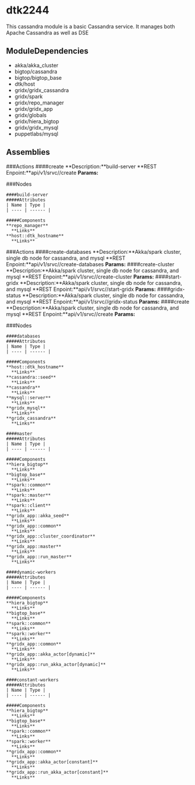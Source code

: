 # dtk2244

This cassandra module is a basic Cassandra service.  It manages both Apache Cassandra as well as DSE

## ModuleDependencies

* akka/akka_cluster
* bigtop/cassandra
* bigtop/bigtop_base
* dtk/host
* gridx/gridx_cassandra
* gridx/spark
* gridx/repo_manager
* gridx/gridx_app
* gridx/globals
* gridx/hiera_bigtop
* gridx/gridx_mysql
* puppetlabs/mysql

## Assemblies


  ###Actions
    ####create
    **Description:**build-server
    **REST Enpoint:**api/v1/srvc/<service name>/create
    **Params:**

  ###Nodes

    ####build-server
    #####Attributes
    | Name | Type |
    | ---- | ------ |

    #####Components
    **repo_manager**
      **Links**
    **host::dtk_hostname**
      **Links**
    


  ###Actions
    ####create-databases
    **Description:**Akka/spark cluster, single db node for cassandra, and mysql
    **REST Enpoint:**api/v1/srvc/<service name>/create-databases
    **Params:**
    ####create-cluster
    **Description:**Akka/spark cluster, single db node for cassandra, and mysql
    **REST Enpoint:**api/v1/srvc/<service name>/create-cluster
    **Params:**
    ####start-gridx
    **Description:**Akka/spark cluster, single db node for cassandra, and mysql
    **REST Enpoint:**api/v1/srvc/<service name>/start-gridx
    **Params:**
    ####gridx-status
    **Description:**Akka/spark cluster, single db node for cassandra, and mysql
    **REST Enpoint:**api/v1/srvc/<service name>/gridx-status
    **Params:**
    ####create
    **Description:**Akka/spark cluster, single db node for cassandra, and mysql
    **REST Enpoint:**api/v1/srvc/<service name>/create
    **Params:**

  ###Nodes

    ####databases
    #####Attributes
    | Name | Type |
    | ---- | ------ |

    #####Components
    **host::dtk_hostname**
      **Links**
    **cassandra::seed**
      **Links**
    **cassandra**
      **Links**
    **mysql::server**
      **Links**
    **gridx_mysql**
      **Links**
    **gridx_cassandra**
      **Links**
    
    ####master
    #####Attributes
    | Name | Type |
    | ---- | ------ |

    #####Components
    **hiera_bigtop**
      **Links**
    **bigtop_base**
      **Links**
    **spark::common**
      **Links**
    **spark::master**
      **Links**
    **spark::client**
      **Links**
    **gridx_app::akka_seed**
      **Links**
    **gridx_app::common**
      **Links**
    **gridx_app::cluster_coordinator**
      **Links**
    **gridx_app::master**
      **Links**
    **gridx_app::run_master**
      **Links**
    
    ####dynamic-workers
    #####Attributes
    | Name | Type |
    | ---- | ------ |

    #####Components
    **hiera_bigtop**
      **Links**
    **bigtop_base**
      **Links**
    **spark::common**
      **Links**
    **spark::worker**
      **Links**
    **gridx_app::common**
      **Links**
    **gridx_app::akka_actor[dynamic]**
      **Links**
    **gridx_app::run_akka_actor[dynamic]**
      **Links**
    
    ####constant-workers
    #####Attributes
    | Name | Type |
    | ---- | ------ |

    #####Components
    **hiera_bigtop**
      **Links**
    **bigtop_base**
      **Links**
    **spark::common**
      **Links**
    **spark::worker**
      **Links**
    **gridx_app::common**
      **Links**
    **gridx_app::akka_actor[constant]**
      **Links**
    **gridx_app::run_akka_actor[constant]**
      **Links**
    

